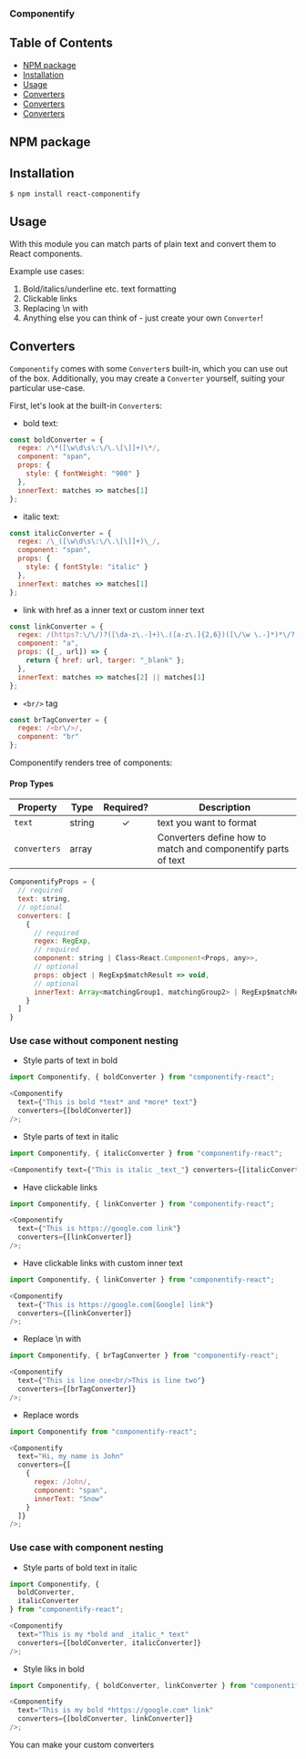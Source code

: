 ### Componentify

## Table of Contents

- [NPM package](www)
- [Installation](#installation)
- [Usage](#usage)
- [Converters](#converters)
- [Converters](#converters)
- [Converters](#converters)

## NPM package

## Installation

`$ npm install react-componentify`

## Usage

With this module you can match parts of plain text and convert them to React components.

Example use cases:

1.  Bold/italics/underline etc. text formatting
2.  Clickable links
3.  Replacing \n with <br/>
4.  Anything else you can think of - just create your own `Converter`!

## Converters

`Componentify` comes with some `Converter`s built-in, which you can use out of the box. Additionally, you may create a `Converter` yourself, suiting your particular use-case.

First, let's look at the built-in `Converter`s:

- bold text:

```js
const boldConverter = {
  regex: /\*([\w\d\s\:\/\.\[\]]+)\*/,
  component: "span",
  props: {
    style: { fontWeight: "900" }
  },
  innerText: matches => matches[1]
};
```

- italic text:

```js
const italicConverter = {
  regex: /\_([\w\d\s\:\/\.\[\]]+)\_/,
  component: "span",
  props: {
    style: { fontStyle: "italic" }
  },
  innerText: matches => matches[1]
};
```

- link with href as a inner text or custom inner text

```js
const linkConverter = {
  regex: /(https?:\/\/)?([\da-z\.-]+)\.([a-z\.]{2,6})([\/\w \.-]*)*\/?(?:\[(.+)\])?/,
  component: "a",
  props: ([_, url]) => {
    return { href: url, targer: "_blank" };
  },
  innerText: matches => matches[2] || matches[1]
};
```

- `<br/>` tag

```js
const brTagConverter = {
  regex: /<br\/>/,
  component: "br"
};
```

Componentify renders tree of components:

#### Prop Types

| Property     | Type   | Required? | Description                                                   |
| ------------ | ------ | :-------: | ------------------------------------------------------------- |
| `text`       | string |     ✓     | text you want to format                                       |
| `converters` | array  |           | Converters define how to match and componentify parts of text |

```js
ComponentifyProps = {
  // required
  text: string,
  // optional
  converters: [
    {
      // required
      regex: RegExp,
      // required
      component: string | Class<React.Component<Props, any>>,
      // optional
      props: object | RegExp$matchResult => void,
      // optional
      innerText: Array<matchingGroup1, matchingGroup2> | RegExp$matchResult => matchingGroup1 | matchingGroup2
    }
  ]
}
```

### Use case without component nesting

- Style parts of text in bold

```js
import Componentify, { boldConverter } from "componentify-react";

<Componentify
  text={"Тhis is bold *text* and *more* text"}
  converters={[boldConverter]}
/>;
```

- Style parts of text in italic

```js
import Componentify, { italicConverter } from "componentify-react";

<Componentify text={"Тhis is italic _text_"} converters={[italicConverter]} />;
```

- Have clickable links

```js
import Componentify, { linkConverter } from "componentify-react";

<Componentify
  text={"Тhis is https://google.com link"}
  converters={[linkConverter]}
/>;
```

- Have clickable links with custom inner text

```js
import Componentify, { linkConverter } from "componentify-react";

<Componentify
  text={"Тhis is https://google.com[Google] link"}
  converters={[linkConverter]}
/>;
```

- Replace \n with <br/>

```js
import Componentify, { brTagConverter } from "componentify-react";

<Componentify
  text={"Тhis is line one<br/>This is line two"}
  converters={[brTagConverter]}
/>;
```

- Replace words

```js
import Componentify from "componentify-react";

<Componentify
  text="Hi, my name is John"
  converters={[
    {
      regex: /John/,
      component: "span",
      innerText: "Snow"
    }
  ]}
/>;
```

### Use case with component nesting

- Style parts of bold text in italic

```js
import Componentify, {
  boldConverter,
  italicConverter
} from "componentify-react";

<Componentify
  text="Тhis is my *bold and _italic_* text"
  converters={[boldConverter, italicConverter]}
/>;
```

- Style liks in bold

```js
import Componentify, { boldConverter, linkConverter } from "componentify-react";

<Componentify
  text="Тhis is my bold *https://google.com* link"
  converters={[boldConverter, linkConverter]}
/>;
```

You can make your custom converters
